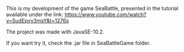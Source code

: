 This is my development of the game SeaBattle, presented in the tutorial available under the link: 
https://www.youtube.com/watch?v=SudEpvy3msY&t=1276s

The project was made with JavaSE-10.2.

If you want try it, check the .jar file in SeaBattleGame folder.